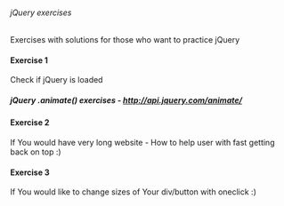 ###### jQuery exercises
Exercises with solutions for those who want to practice jQuery
#### Exercise 1
Check if jQuery is loaded
##### jQuery .animate() exercises - http://api.jquery.com/animate/
#### Exercise 2
If You would have very long website - How to help user with fast getting back on top :)
#### Exercise 3
If You would like to change sizes of Your div/button with oneclick :)
